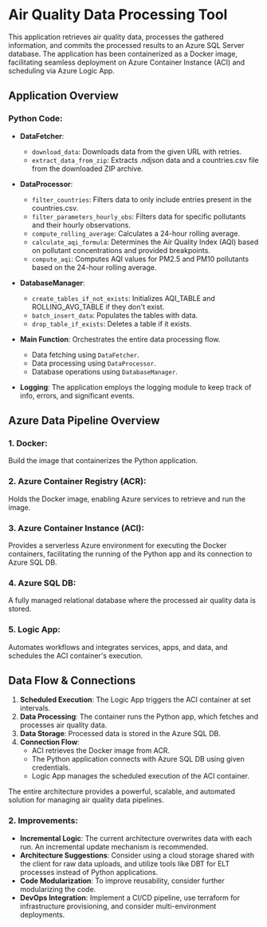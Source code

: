 # Air Quality Data Processing Tool

This application retrieves air quality data, processes the gathered information, and commits the processed results to an Azure SQL Server database. The application has been containerized as a Docker image, facilitating seamless deployment on Azure Container Instance (ACI) and scheduling via Azure Logic App.

## Application Overview

### **Python Code**:
    
- **DataFetcher**:
    - `download_data`: Downloads data from the given URL with retries.
    - `extract_data_from_zip`: Extracts .ndjson data and a countries.csv file from the downloaded ZIP archive.
    
- **DataProcessor**:
    - `filter_countries`: Filters data to only include entries present in the countries.csv.
    - `filter_parameters_hourly_obs`: Filters data for specific pollutants and their hourly observations.
    - `compute_rolling_average`: Calculates a 24-hour rolling average.
    - `calculate_aqi_formula`: Determines the Air Quality Index (AQI) based on pollutant concentrations and provided breakpoints.
    - `compute_aqi`: Computes AQI values for PM2.5 and PM10 pollutants based on the 24-hour rolling average.
    
- **DatabaseManager**:
    - `create_tables_if_not_exists`: Initializes AQI_TABLE and ROLLING_AVG_TABLE if they don't exist.
    - `batch_insert_data`: Populates the tables with data.
    - `drop_table_if_exists`: Deletes a table if it exists.

- **Main Function**: Orchestrates the entire data processing flow.
    - Data fetching using `DataFetcher`.
    - Data processing using `DataProcessor`.
    - Database operations using `DatabaseManager`.
    
- **Logging**: The application employs the logging module to keep track of info, errors, and significant events.

## Azure Data Pipeline Overview

### 1. **Docker**: 
Build the image that containerizes the Python application.

### 2. **Azure Container Registry (ACR)**: 
Holds the Docker image, enabling Azure services to retrieve and run the image.

### 3. **Azure Container Instance (ACI)**: 
Provides a serverless Azure environment for executing the Docker containers, facilitating the running of the Python app and its connection to Azure SQL DB.

### 4. **Azure SQL DB**: 
A fully managed relational database where the processed air quality data is stored.

### 5. **Logic App**: 
Automates workflows and integrates services, apps, and data, and schedules the ACI container's execution.

## Data Flow & Connections

1. **Scheduled Execution**: The Logic App triggers the ACI container at set intervals.
2. **Data Processing**: The container runs the Python app, which fetches and processes air quality data.
3. **Data Storage**: Processed data is stored in the Azure SQL DB.
4. **Connection Flow**:
    - ACI retrieves the Docker image from ACR.
    - The Python application connects with Azure SQL DB using given credentials.
    - Logic App manages the scheduled execution of the ACI container.

The entire architecture provides a powerful, scalable, and automated solution for managing air quality data pipelines.

### 2. **Improvements**:
  - **Incremental Logic**: The current architecture overwrites data with each run. An incremental update mechanism is recommended.
  - **Architecture Suggestions**: Consider using a cloud storage shared with the client for raw data uploads, and utilize tools like DBT for ELT processes instead of Python applications.
  - **Code Modularization**: To improve reusability, consider further modularizing the code.
  - **DevOps Integration**: Implement a CI/CD pipeline, use terraform for infrastructure provisioning, and consider multi-environment deployments.
